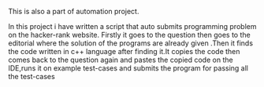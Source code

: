 This is also a part of automation project.

In this project i have written a script that auto submits programming problem on the hacker-rank website.
Firstly it goes to the question then goes to the editorial where the solution of the programs are already given .Then it finds the code written in c++ language after finding it.It copies the code then comes back to the question again and pastes the copied code on the IDE,runs it on example test-cases and submits the program for passing all the test-cases
